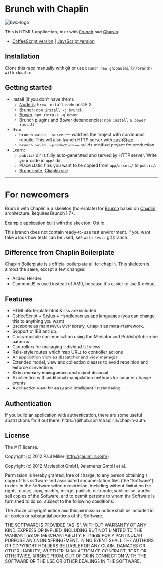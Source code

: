 
# Brunch with Chaplin
![bwc-logo](http://brunch.io/images/svg/brunch.svg)

This is HTML5 application, built with
[Brunch](http://brunch.io) and [Chaplin](http://chaplinjs.org).

* [CoffeeScript version](https://github.com/paulmillr/brunch-with-chaplin) | [JavaScript version](https://github.com/paulmillr/brunch-with-chaplin-js)

## Installation
Clone this repo manually with git or use `brunch new gh:paulmillr/brunch-with-chaplin`

## Getting started
* Install (if you don't have them):
    * [Node.js](http://nodejs.org): `brew install node` on OS X
    * [Brunch](http://brunch.io): `npm install -g brunch`
    * [Bower](http://bower.io): `npm install -g bower`
    * Brunch plugins and Bower dependencies: `npm install & bower install`
* Run:
    * `brunch watch --server` — watches the project with continuous rebuild. This will also launch HTTP server with [pushState](https://developer.mozilla.org/en-US/docs/Web/Guide/API/DOM/Manipulating_the_browser_history).
    * `brunch build --production` — builds minified project for production
* Learn:
    * `public/` dir is fully auto-generated and served by HTTP server.  Write your code in `app/` dir.
    * Place static files you want to be copied from `app/assets/` to `public/`.
    * [Brunch site](http://brunch.io), [Chaplin site](http://chaplinjs.org)

---------------

# For newcomers

Brunch with Chaplin is a skeleton (boilerplate) for [Brunch](http://brunch.io)
based on [Chaplin](http://chaplinjs.org) architecture. Requires Brunch 1.7+.

Example application built with the skeleton:
[Ost.io](https://github.com/paulmillr/ostio).

This branch does not contain ready-to-use test environment.
If you want take a look how tests can be used, see `with-tests` git branch.

## Difference from Chaplin Boilerplate
[Chaplin Boilerplate](https://github.com/chaplinjs/chaplin-boilerplate)
is a official boilerplate all for chaplin. This skeleton is almost the same,
except a few changes:

* Added Header.
* CommonJS is used instead of AMD, because it's easier to use & debug.

## Features
* HTML5Boilerplate html & css are included.
* CoffeeScript + Stylus + Handlebars as app languages
(you can change this to anything you want)
* Backbone as main MVC/MVP library, Chaplin as meta-framework.
* Support of IE8 and up.
* Cross-module communication using the Mediator and Publish/Subscribe patterns
* Controllers for managing individual UI views
* Rails-style routes which map URLs to controller actions
* An application view as dispatcher and view manager
* Extended model, view and collection classes to avoid repetition and
enforce conventions
* Strict memory management and object disposal
* A collection with additional manipulation methods for smarter change events
* A collection view for easy and intelligent list rendering

## Authentication
If you build an application with authentication, there are some useful abstractions for it out there: https://github.com/chaplinjs/chaplin-auth.

## License
The MIT license.

Copyright (c) 2012 Paul Miller (http://paulmillr.com/)

Copyright (c) 2012 Moviepilot GmbH, 9elements GmbH et al.

Permission is hereby granted, free of charge, to any person obtaining a copy of
this software and associated documentation files (the "Software"), to deal in
the Software without restriction, including without limitation the rights to
use, copy, modify, merge, publish, distribute, sublicense, and/or sell copies
of the Software, and to permit persons to whom the Software is furnished to do
so, subject to the following conditions:

The above copyright notice and this permission notice shall be included in all
copies or substantial portions of the Software.

THE SOFTWARE IS PROVIDED "AS IS", WITHOUT WARRANTY OF ANY KIND, EXPRESS OR
IMPLIED, INCLUDING BUT NOT LIMITED TO THE WARRANTIES OF MERCHANTABILITY,
FITNESS FOR A PARTICULAR PURPOSE AND NONINFRINGEMENT. IN NO EVENT SHALL THE
AUTHORS OR COPYRIGHT HOLDERS BE LIABLE FOR ANY CLAIM, DAMAGES OR OTHER
LIABILITY, WHETHER IN AN ACTION OF CONTRACT, TORT OR OTHERWISE, ARISING FROM,
OUT OF OR IN CONNECTION WITH THE SOFTWARE OR THE USE OR OTHER DEALINGS IN THE
SOFTWARE.
